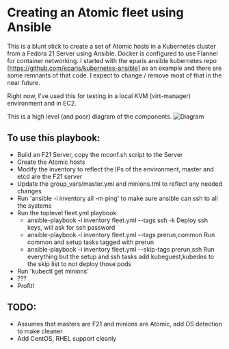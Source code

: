 # Creating an Atomic fleet using Ansible

This is a blunt stick to create a set of Atomic hosts in a Kubernetes cluster from a Fedora 21 Server using Ansible.  Docker is configured to use Flannel for container networking.  I started with the eparis ansible kubernetes repo [https://github.com/eparis/kubernetes-ansible] as an example and there are some remnants of that code.  I expect to change / remove most of that in the near future.  

Right now, I've used this for testing in a local KVM (virt-manager) environment and in EC2.

This is a high level (and poor) diagram of the components.
![Diagram](network_diagram.png)

## To use this playbook:

* Build an F21 Server, copy the mconf.sh script to the Server
* Create the Atomic hosts
* Modify the inventory to reflect the IPs of the environment, master and etcd are the F21 server
* Update the group_vars/master.yml and minions.tml to reflect any needed changes
* Run 'ansible -i inventory all -m ping' to make sure ansible can ssh to all the systems
* Run the toplevel fleet.yml playbook
    * ansible-playbook -i inventory fleet.yml --tags ssh -k 
    Deploy ssh keys, will ask for ssh password
    * ansible-playbook -i inventory fleet.yml --tags prerun,common 
    Run common and setup tasks tagged with prerun
    * ansible-playbook -i inventory fleet.yml --skip-tags prerun,ssh 
    Run everything but the setup and ssh tasks
    add kubeguest,kubedns to the skip list to not deploy those pods
* Run 'kubectl get minions'
* ???
* Profit!

## TODO:

* Assumes that masters are F21 and minions are Atomic, add OS detection to make cleaner
* Add CentOS, RHEL support cleanly
